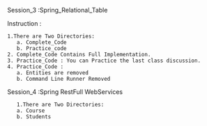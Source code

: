 
Session_3 :Spring_Relational_Table

   Instruction : 

	1.There are Two Directories:
	   a. Complete_Code
	   b. Practice_code
	2. Complete_Code Contains Full Implementation.
	3. Practice_Code : You can Practice the last class discussion.
	4. Practice_Code :
	   a. Entities are removed
	   b. Command Line Runner Removed


Session_4 :Spring RestFull WebServices

	   1.There are Two Directories:
	   a. Course
	   b. Students
